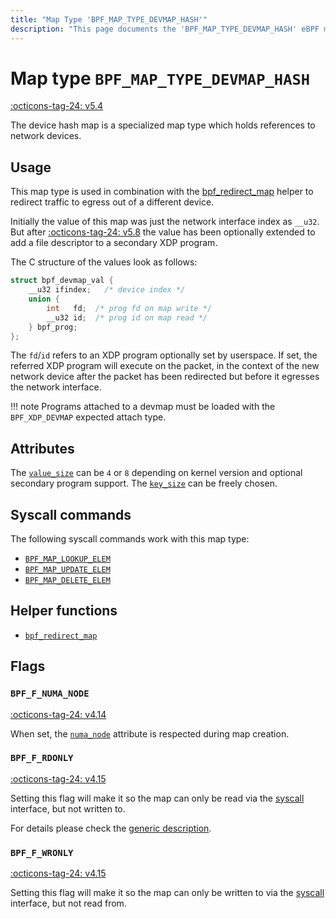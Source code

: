 ```yaml
---
title: "Map Type 'BPF_MAP_TYPE_DEVMAP_HASH'"
description: "This page documents the 'BPF_MAP_TYPE_DEVMAP_HASH' eBPF map type, including its definition, usage, program types that can use it, and examples."
---
```

# Map type `BPF_MAP_TYPE_DEVMAP_HASH`

<!-- [FEATURE_TAG](BPF_MAP_TYPE_DEVMAP_HASH) -->
[:octicons-tag-24: v5.4](https://github.com/torvalds/linux/commit/6f9d451ab1a33728adb72d7ff66a7b374d665176)
<!-- [/FEATURE_TAG] -->

The device hash map is a specialized map type which holds references to network devices.

## Usage

This map type is used in combination with the [bpf_redirect_map](../helper-function/bpf_redirect_map.md) helper to redirect traffic to egress out of a different device.

Initially the value of this map was just the network interface index as `__u32`. But after [:octicons-tag-24: v5.8](https://github.com/torvalds/linux/commit/fbee97feed9b3e4acdf9590e1f6b4a2eefecfffe) the value has been optionally extended to add a file descriptor to a secondary XDP program.

The C structure of the values look as follows:

```c
struct bpf_devmap_val {
	__u32 ifindex;   /* device index */
	union {
		int   fd;  /* prog fd on map write */
		__u32 id;  /* prog id on map read */
	} bpf_prog;
};
```

The `fd`/`id` refers to an XDP program optionally set by userspace. If set, the referred XDP program will execute on the packet, in the context of the new network device after the packet has been redirected but before it egresses the network interface.

!!! note
    Programs attached to a devmap must be loaded with the `BPF_XDP_DEVMAP` expected attach type.

## Attributes

The [`value_size`](../syscall/BPF_MAP_CREATE.md#value_size) can be `4` or `8` depending on kernel version and optional secondary program support. The [`key_size`](../syscall/BPF_MAP_CREATE.md#key_size) can be freely chosen.

<!-- TODO link to generic page for attributes which are the same for every map type -->

## Syscall commands

The following syscall commands work with this map type:

* [`BPF_MAP_LOOKUP_ELEM`](../syscall/BPF_MAP_LOOKUP_ELEM.md)
* [`BPF_MAP_UPDATE_ELEM`](../syscall/BPF_MAP_UPDATE_ELEM.md)
* [`BPF_MAP_DELETE_ELEM`](../syscall/BPF_MAP_DELETE_ELEM.md)

## Helper functions

<!-- DO NOT EDIT MANUALLY -->
<!-- [MAP_HELPER_FUNC_REF] -->
 * [`bpf_redirect_map`](../helper-function/bpf_redirect_map.md)
<!-- [/MAP_HELPER_FUNC_REF] -->

## Flags

### `BPF_F_NUMA_NODE`

[:octicons-tag-24: v4.14](https://github.com/torvalds/linux/commit/96eabe7a40aa17e613cf3db2c742ee8b1fc764d0)

When set, the [`numa_node`](../syscall/BPF_MAP_CREATE.md#numa_node) attribute is respected during map creation.

### `BPF_F_RDONLY`

[:octicons-tag-24: v4.15](https://github.com/torvalds/linux/commit/6e71b04a82248ccf13a94b85cbc674a9fefe53f5)

Setting this flag will make it so the map can only be read via the [syscall](../syscall/index.md) interface, but not written to.

For details please check the [generic description](../syscall/BPF_MAP_CREATE.md#bpf_f_rdonly).

### `BPF_F_WRONLY`

[:octicons-tag-24: v4.15](https://github.com/torvalds/linux/commit/6e71b04a82248ccf13a94b85cbc674a9fefe53f5)

Setting this flag will make it so the map can only be written to via the [syscall](../syscall/index.md) interface, but not read from.
